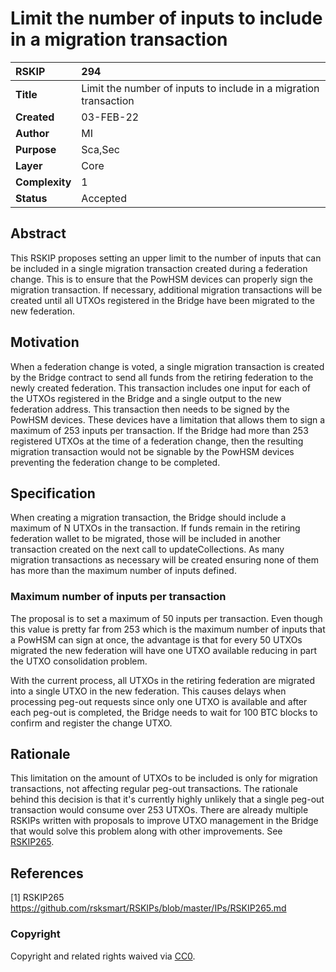 # Limit the number of inputs to include in a migration transaction

|RSKIP          |294           |
| :------------ |:-------------|
|**Title**      |Limit the number of inputs to include in a migration transaction |
|**Created**    |03-FEB-22 |
|**Author**     |MI |
|**Purpose**    |Sca,Sec |
|**Layer**      |Core |
|**Complexity** |1 |
|**Status**     |Accepted |

## Abstract

This RSKIP proposes setting an upper limit to the number of inputs that can be included in a single migration transaction created during a federation change. This is to ensure that the PowHSM devices can properly sign the migration transaction. If necessary, additional migration transactions will be created until all UTXOs registered in the Bridge have been migrated to the new federation.

## Motivation

When a federation change is voted, a single migration transaction is created by the Bridge contract to send all funds from the retiring federation to the newly created federation. This transaction includes one input for each of the UTXOs registered in the Bridge and a single output to the new federation address. This transaction then needs to be signed by the PowHSM devices. These devices have a limitation that allows them to sign a maximum of 253 inputs per transaction. If the Bridge had more than 253 registered UTXOs at the time of a federation change, then the resulting migration transaction would not be signable by the PowHSM devices preventing the federation change to be completed.

## Specification

When creating a migration transaction, the Bridge should include a maximum of N UTXOs in the transaction. If funds remain in the retiring federation wallet to be migrated, those will be included in another transaction created on the next call to updateCollections. As many migration transactions as necessary will be created ensuring none of them has more than the maximum number of inputs defined.

### Maximum number of inputs per transaction

The proposal is to set a maximum of 50 inputs per transaction. Even though this value is pretty far from 253 which is the maximum number of inputs that a PowHSM can sign at once, the advantage is that for every 50 UTXOs migrated the new federation will have one UTXO available reducing in part the UTXO consolidation problem. 

With the current process, all UTXOs in the retiring federation are migrated into a single UTXO in the new federation. This causes delays when processing peg-out requests since only one UTXO is available and after each peg-out is completed, the Bridge needs to wait for 100 BTC blocks to confirm and register the change UTXO.

## Rationale

This limitation on the amount of UTXOs to be included is only for migration transactions, not affecting regular peg-out transactions. The rationale behind this decision is that it's currently highly unlikely that a single peg-out transaction would consume over 253 UTXOs. There are already multiple RSKIPs written with proposals to improve UTXO management in the Bridge that would solve this problem along with other improvements. See [RSKIP265](https://github.com/rsksmart/RSKIPs/blob/master/IPs/RSKIP265.md).

## References

[1] RSKIP265 https://github.com/rsksmart/RSKIPs/blob/master/IPs/RSKIP265.md

### Copyright

Copyright and related rights waived via [CC0](https://creativecommons.org/publicdomain/zero/1.0/).

